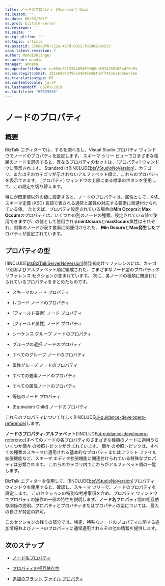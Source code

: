 ```yaml
---
title: ノードのプロパティ |Microsoft Docs
ms.custom: ''
ms.date: 06/08/2017
ms.prod: biztalk-server
ms.reviewer: ''
ms.suite: ''
ms.tgt_pltfrm: ''
ms.topic: article
ms.assetid: 366080f0-c21a-467d-8051-fd280264c5c3
caps.latest.revision: 7
author: MandiOhlinger
ms.author: mandia
manager: anneta
ms.openlocfilehash: ec003c92f374489d59986bb5324f66100adf9e63
ms.sourcegitcommit: 381e83d43796a345488d54b3f7413e11d56ad7be
ms.translationtype: MT
ms.contentlocale: ja-JP
ms.lasthandoff: 05/07/2019
ms.locfileid: "65323538"
---
```

# <a name="node-properties"></a>ノードのプロパティ

## <a name="overview"></a>概要
BizTalk エディターでは、するを調べるし、Visual Studio プロパティ ウィンドウでノードのプロパティを設定します。 スキーマ ツリー ビューでさまざまな種類のノードを選択すると、異なるプロパティのセットは、[プロパティ] ウィンドウに表示されます。 Standard は[!INCLUDE[btsVStudioNoVersion](../includes/btsvstudionoversion-md.md)]、カテゴリ、またはそのカテゴリが示されないアルファベット順に、これらのプロパティを表示できます。 [プロパティ] ウィンドウの上部にある標準のボタンを使用して、この設定を切り替えます。  
  
 特にが既定値以外の値に設定すると、ノードのプロパティは、属性として、XML スキーマ定義 (XSD) 言語で表される通常と属性の対応する要素に関連付けられている値。 たとえば、プロパティ設定されている場合の**Min Occurs**と**Max Occurs**のプロパティは、いくつかの別のノードの種類、設定されている値で使用できますが、の値として使用される**minOccurs**と**maxOccurs**属性はそれぞれ、対象のノードが表す要素に関連付けられた、 **Min Occurs**と**Max発生した**プロパティが設定されています。  

## <a name="property-types"></a>プロパティの型
 [!INCLUDE[btsBizTalkServerNoVersion](../includes/btsbiztalkservernoversion-md.md)]開発者向けリファレンスには、カテゴリ別およびアルファベット順に編成された、さまざまなノード型のプロパティのリファレンス セクションが含まれています。 次に、各ノードの種類に関連付けられているプロパティをまとめたものです。  
  
-   スキーマのノード プロパティ
  
-   レコード ノードのプロパティ
  
-   [フィールド要素] ノード プロパティ
  
-   [フィールド属性] ノード プロパティ
  
-   シーケンス グループ ノードのプロパティ
  
-   グループの選択 ノードのプロパティ 
  
-   すべてのグループ ノードのプロパティ
  
-   属性グループ ノードのプロパティ
  
-   すべての要素ノードのプロパティ
  
-   すべての属性ノードのプロパティ
  
-   等価のノード プロパティ
  
-   [Equivalent Child] ノードのプロパティ

これらのプロパティについて詳しく[!INCLUDE[ui-guidance-developers-reference](../includes/ui-guidance-developers-reference.md)]します。
  
 **ノードのプロパティ-アルファベット**[!INCLUDE[ui-guidance-developers-reference](../includes/ui-guidance-developers-reference.md)]すべてのノードの各プロパティのさまざまな種類のノードに適用うちいくつか個々 の参照トピックが含まれています。 個々 の参照トピックは、すべての種類のスキーマに適用される基本的なプロパティまたはフラット ファイル拡張機能など、スキーマ エディタ拡張機能に関連付けられている特殊なプロパティは分類されます。 これらのカテゴリ内でこれらがアルファベット順の一覧します。  
  
 BizTalk エディターを使用して、[!INCLUDE[btsVStudioNoVersion](../includes/btsvstudionoversion-md.md)]プロパティ ウィンドウを使用すると、確認し、スキーマ ツリーで、ノードのプロパティを設定します。 このセクションの特別な考慮事項を含め、プロパティ ウィンドウでプロパティの操作の一部の特性を説明します、**ノード名**プロパティ間の相互依存関係の説明、プロパティとプロパティまたはプロパティの型については、最大の長さが特定の許可。  
  
 このセクションの残りの部分では、特定、特殊なノードのプロパティに関する追加情報およびノードのプロパティに通常適用されるその他の情報を提供します。  
  
## <a name="next-steps"></a>次のステップ
  
-   [ノード名プロパティ](../core/node-name-property.md)  
  
-   [プロパティの相互依存性](../core/property-interdependencies.md)  
  
-   [追加のフラット ファイル プロパティ](../core/additional-flat-file-properties.md)